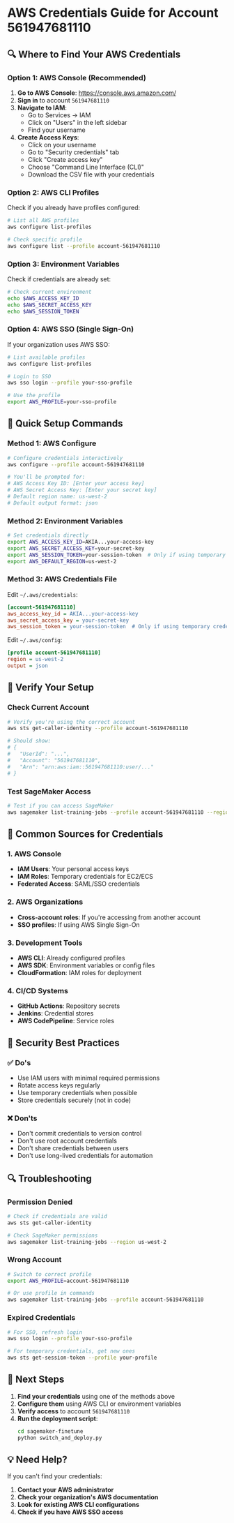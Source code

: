 # AWS Credentials Guide for Account 561947681110

## 🔍 **Where to Find Your AWS Credentials**

### **Option 1: AWS Console (Recommended)**
1. **Go to AWS Console**: https://console.aws.amazon.com/
2. **Sign in** to account `561947681110`
3. **Navigate to IAM**:
   - Go to Services → IAM
   - Click on "Users" in the left sidebar
   - Find your username
4. **Create Access Keys**:
   - Click on your username
   - Go to "Security credentials" tab
   - Click "Create access key"
   - Choose "Command Line Interface (CLI)"
   - Download the CSV file with your credentials

### **Option 2: AWS CLI Profiles**
Check if you already have profiles configured:
```bash
# List all AWS profiles
aws configure list-profiles

# Check specific profile
aws configure list --profile account-561947681110
```

### **Option 3: Environment Variables**
Check if credentials are already set:
```bash
# Check current environment
echo $AWS_ACCESS_KEY_ID
echo $AWS_SECRET_ACCESS_KEY
echo $AWS_SESSION_TOKEN
```

### **Option 4: AWS SSO (Single Sign-On)**
If your organization uses AWS SSO:
```bash
# List available profiles
aws configure list-profiles

# Login to SSO
aws sso login --profile your-sso-profile

# Use the profile
export AWS_PROFILE=your-sso-profile
```

## 🚀 **Quick Setup Commands**

### **Method 1: AWS Configure**
```bash
# Configure credentials interactively
aws configure --profile account-561947681110

# You'll be prompted for:
# AWS Access Key ID: [Enter your access key]
# AWS Secret Access Key: [Enter your secret key]
# Default region name: us-west-2
# Default output format: json
```

### **Method 2: Environment Variables**
```bash
# Set credentials directly
export AWS_ACCESS_KEY_ID=AKIA...your-access-key
export AWS_SECRET_ACCESS_KEY=your-secret-key
export AWS_SESSION_TOKEN=your-session-token  # Only if using temporary credentials
export AWS_DEFAULT_REGION=us-west-2
```

### **Method 3: AWS Credentials File**
Edit `~/.aws/credentials`:
```ini
[account-561947681110]
aws_access_key_id = AKIA...your-access-key
aws_secret_access_key = your-secret-key
aws_session_token = your-session-token  # Only if using temporary credentials
```

Edit `~/.aws/config`:
```ini
[profile account-561947681110]
region = us-west-2
output = json
```

## 🔧 **Verify Your Setup**

### **Check Current Account**
```bash
# Verify you're using the correct account
aws sts get-caller-identity --profile account-561947681110

# Should show:
# {
#   "UserId": "...",
#   "Account": "561947681110",
#   "Arn": "arn:aws:iam::561947681110:user/..."
# }
```

### **Test SageMaker Access**
```bash
# Test if you can access SageMaker
aws sagemaker list-training-jobs --profile account-561947681110 --region us-west-2
```

## 🎯 **Common Sources for Credentials**

### **1. AWS Console**
- **IAM Users**: Your personal access keys
- **IAM Roles**: Temporary credentials for EC2/ECS
- **Federated Access**: SAML/SSO credentials

### **2. AWS Organizations**
- **Cross-account roles**: If you're accessing from another account
- **SSO profiles**: If using AWS Single Sign-On

### **3. Development Tools**
- **AWS CLI**: Already configured profiles
- **AWS SDK**: Environment variables or config files
- **CloudFormation**: IAM roles for deployment

### **4. CI/CD Systems**
- **GitHub Actions**: Repository secrets
- **Jenkins**: Credential stores
- **AWS CodePipeline**: Service roles

## 🚨 **Security Best Practices**

### **✅ Do's**
- Use IAM users with minimal required permissions
- Rotate access keys regularly
- Use temporary credentials when possible
- Store credentials securely (not in code)

### **❌ Don'ts**
- Don't commit credentials to version control
- Don't use root account credentials
- Don't share credentials between users
- Don't use long-lived credentials for automation

## 🔍 **Troubleshooting**

### **Permission Denied**
```bash
# Check if credentials are valid
aws sts get-caller-identity

# Check SageMaker permissions
aws sagemaker list-training-jobs --region us-west-2
```

### **Wrong Account**
```bash
# Switch to correct profile
export AWS_PROFILE=account-561947681110

# Or use profile in commands
aws sagemaker list-training-jobs --profile account-561947681110
```

### **Expired Credentials**
```bash
# For SSO, refresh login
aws sso login --profile your-sso-profile

# For temporary credentials, get new ones
aws sts get-session-token --profile your-profile
```

## 🎯 **Next Steps**

1. **Find your credentials** using one of the methods above
2. **Configure them** using AWS CLI or environment variables
3. **Verify access** to account `561947681110`
4. **Run the deployment script**:
   ```bash
   cd sagemaker-finetune
   python switch_and_deploy.py
   ```

## 💡 **Need Help?**

If you can't find your credentials:
1. **Contact your AWS administrator**
2. **Check your organization's AWS documentation**
3. **Look for existing AWS CLI configurations**
4. **Check if you have AWS SSO access**



